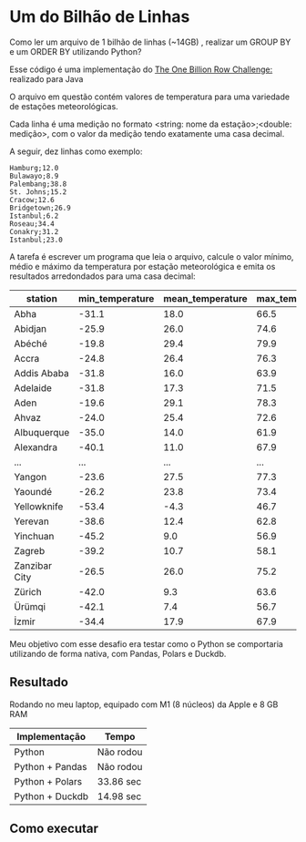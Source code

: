 # Um do Bilhão de Linhas

Como ler um arquivo de 1 bilhão de linhas (~14GB) , realizar um GROUP BY e um ORDER BY utilizando Python?

Esse código é uma implementação do [The One Billion Row Challenge:](https://github.com/gunnarmorling/1brc) realizado para Java

O arquivo em questão contém valores de temperatura para uma variedade de estações meteorológicas.

Cada linha é uma medição no formato <string: nome da estação>;<double: medição>, com o valor da medição tendo exatamente uma casa decimal.

A seguir, dez linhas como exemplo:

```
Hamburg;12.0
Bulawayo;8.9
Palembang;38.8
St. Johns;15.2
Cracow;12.6
Bridgetown;26.9
Istanbul;6.2
Roseau;34.4
Conakry;31.2
Istanbul;23.0
```

A tarefa é escrever um programa que leia o arquivo, calcule o valor mínimo, médio e máximo da temperatura por estação meteorológica e emita os resultados arredondados para uma casa decimal:

| station      | min_temperature | mean_temperature | max_temperature |
|--------------|-----------------|------------------|-----------------|
| Abha         | -31.1           | 18.0             | 66.5            |
| Abidjan      | -25.9           | 26.0             | 74.6            |
| Abéché       | -19.8           | 29.4             | 79.9            |
| Accra        | -24.8           | 26.4             | 76.3            |
| Addis Ababa  | -31.8           | 16.0             | 63.9            |
| Adelaide     | -31.8           | 17.3             | 71.5            |
| Aden         | -19.6           | 29.1             | 78.3            |
| Ahvaz        | -24.0           | 25.4             | 72.6            |
| Albuquerque  | -35.0           | 14.0             | 61.9            |
| Alexandra    | -40.1           | 11.0             | 67.9            |
| ...          | ...             | ...              | ...             |
| Yangon       | -23.6           | 27.5             | 77.3            |
| Yaoundé      | -26.2           | 23.8             | 73.4            |
| Yellowknife  | -53.4           | -4.3             | 46.7            |
| Yerevan      | -38.6           | 12.4             | 62.8            |
| Yinchuan     | -45.2           | 9.0              | 56.9            |
| Zagreb       | -39.2           | 10.7             | 58.1            |
| Zanzibar City| -26.5           | 26.0             | 75.2            |
| Zürich       | -42.0           | 9.3              | 63.6            |
| Ürümqi       | -42.1           | 7.4              | 56.7            |
| İzmir        | -34.4           | 17.9             | 67.9            |

Meu objetivo com esse desafio era testar como o Python se comportaria utilizando de forma nativa, com Pandas, Polars e Duckdb.

## Resultado
Rodando no meu laptop, equipado com M1 (8 núcleos) da Apple e 8 GB RAM


| Implementação      | Tempo |
|--------------|-------------|
Python	| Não rodou
Python + Pandas	| Não rodou
Python + Polars |	33.86 sec
Python + Duckdb	| 14.98 sec

## Como executar


